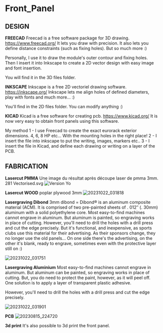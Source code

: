 # Front_Panel

## DESIGN

**FREECAD**
Freecad is a free software package for 3D drawing.
https://www.freecad.org/
It lets you draw with precision.
It also lets you define distance constraints (such as fixing holes).
But so much more :)

Personally, I use it to draw the module's outer contour and fixing holes.
Then I insert it into Inkscape to create a 2D vector design with easy image and font insertion.

You will find it in the 3D files folder.

**INKSCAPE**
Inkscape is a free 2D vectoriel drawing software.
https://inkscape.org/
Inkscape lets me align holes of defined diameters, play with fonts and much more... :)

You'll find in the 2D files folder.
You can modify anything :)

**KICAD**
Kicad is a free software for creating pcb.
https://www.kicad.org/
It is now very easy to obtain front panels using this software.

My method
1 - I use Freecad to create the exact eurorack exterior dimensions.
4, 6, 8 HP etc... With the mounting holes in the right place!
2 - I insert the file into inkscape to put the writing, images, markers etc..
3 - I insert the file in Kicad, and define each drawing or writing on a layer of the PCB.

## FABRICATION

**Lasercut PMMA**
Une image du résultat après découpe laser de pmma 3mm.
281 Vectorised.svg
![Version Yo](https://github.com/dubhalley/Front-Panel-Design/assets/5200123/9afeab42-3bba-4435-a73a-69320368a6ac)

**Lasercut WOOD**
poplar plywood 3mm
![20231022_031818](https://github.com/dubhalley/Front_Panel/assets/5200123/42a2a4c8-7f73-41eb-99fb-0a15c315d91e)

**Lasergraving Dibond**
3mm dibond = Dibond® is an aluminum composite material (ACM). It is comprised of two pre-painted sheets of . 012″ (. 30mm) aluminum with a solid polyethylene core.
Most easy-to-find machines cannot engrave in aluminum.
But aluminum is painted, so engraving works in place of cutting.
However, you'll need to drill the holes with a drill press and cut the edge precisely.
But it's functional, and inexpensive, as sports clubs use this material for their advertising.
As their sponsors change, they no longer use the old panels...
On one side there's the advertising, on the other it's blank, ready to engrave, sometimes even with the protective layer still on :)

![20231022_031751](https://github.com/dubhalley/Front_Panel/assets/5200123/f7e0ac26-f45a-4690-843e-fabc765c8d43)

**Lasergraving Aluminium**
Most easy-to-find machines cannot engrave in aluminum.
But aluminum can be painted, so engraving works in place of cutting.
But, you do need to protect the paint, however, as it will peel off. One solution is to apply a layer of transparent plastic adhesive.

However, you'll need to drill the holes with a drill press and cut the edge precisely.

![20231022_031901](https://github.com/dubhalley/Front_Panel/assets/5200123/5fef2b30-f85d-48d1-b69e-24e8ee9fab3c)


**PCB**
![20230815_224720](https://github.com/dubhalley/Front_Panel/assets/5200123/90b811dc-ec50-4405-8388-7b0f4d013861)

**3d print**
It's also possible to 3d print the front panel. 
